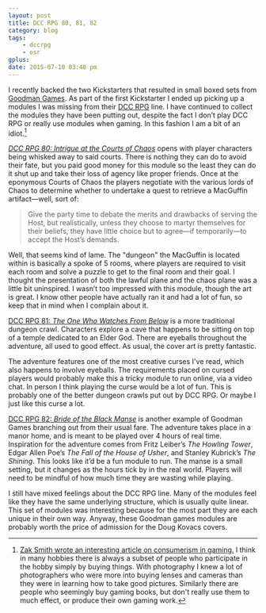 ```yaml
---
layout: post
title: DCC RPG 80, 81, 82
category: blog
tags:
    - dccrpg
    - osr
gplus:
date: 2015-07-10 03:48 pm
---
```


I recently backed the two Kickstarters that resulted in small boxed sets from [Goodman Games][1]. As part of the first Kickstarter I ended up picking up a modules I was missing from their [DCC RPG][2] line. I have continued to collect the modules they have been putting out, despite the fact I don’t play DCC RPG or really use modules when gaming. In this fashion I am a bit of an idiot.[^1]

[_DCC RPG 80: Intrigue at the Courts of Chaos_][3] opens with player characters being whisked away to said courts. There is nothing they can do to avoid their fate, but you paid good money for this module so the least they can do it shut up and take their loss of agency like proper friends. Once at the eponymous Courts of Chaos the players negotiate with the various lords of Chaos to determine whether to undertake a quest to retrieve a MacGuffin artifact—well, sort of:

> Give the party time to debate the merits and drawbacks of serving the Host, but realistically, unless they choose to martyr themselves for their beliefs, they have little choice but to agree—if temporarily—to accept the Host’s demands.

Well, that seems kind of lame. The "dungeon" the MacGuffin is located within is basically a spoke of 5 rooms, where players are required to visit each room and solve a puzzle to get to the final room and their goal. I thought the presentation of both the lawful plane and the chaos plane was a little bit uninspired. I wasn’t too impressed with this module, though the art is great. I know other people have actually ran it and had a lot of fun, so keep that in mind when I complain about it. 

[DCC RPG 81: _The One Who Watches From Below_][4] is a more traditional dungeon crawl. Characters explore a cave that happens to be sitting on top of a temple dedicated to an Elder God. There are eyeballs throughout the adventure, all used to good effect. As usual, the cover art is pretty fantastic.

The adventure features one of the most creative curses I've read, which also happens to involve eyeballs. The requirements placed on cursed players would probably make this a tricky module to run online, via a video chat. In person I think playing the curse would be a lot of fun. This is probably one of the better dungeon crawls put out by DCC RPG. Or maybe I just like this curse a lot.

[DCC RPG 82: _Bride of the Black Manse_][5] is another example of Goodman Games branching out from their usual fare. The adventure takes place in a manor home, and is meant to be played over 4 hours of real time. Inspiration for the adventure comes from Fritz Leiber’s _The Howling Tower_, Edgar Allen Poe’s _The Fall of the House of Usher_, and Stanley Kubrick’s _The Shining_. This looks like it’d be a fun module to run. The manse is a small setting, but it changes as the hours tick by in the real world. Players will need to be mindful of how much time they are wasting while playing.

I still have mixed feelings about the DCC RPG line. Many of the modules feel like they have the same underlying structure, which is usually quite linear. This set of modules was interesting because for the most part they are each unique in their own way. Anyway, these Goodman games modules are probably worth the price of admission for the Doug Kovacs covers.

[^1]: [Zak Smith wrote an interesting article on consumerism in gaming.][6] I think in many hobbies there is always a subset of people who participate in the hobby simply by buying things. With photography I knew a lot of photographers who were more into buying lenses and cameras than they were in learning how to take good pictures. Similarly there are people who seemingly buy gaming books, but don't really use them to much effect, or produce their own gaming work. 

[1]: http://goodman-games.com/
[2]: http://goodman-games.com/dccrpg.html
[3]: http://goodman-games.com/5081preview.html
[4]: http://goodman-games.com/5082preview.html
[5]: http://goodman-games.com/5083preview.html
[6]: http://dndwithpornstars.blogspot.ca/2015/07/radical-game-critique-isnt.html